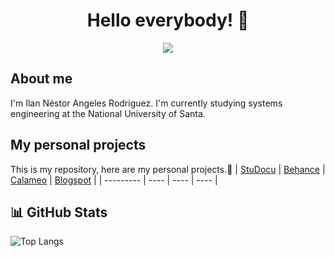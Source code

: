 <h1 align="center">
  Hello everybody! 👋
</h1>

<p align="center" target="_blank">
  <img src="https://c.tenor.com/DBqjevyA2o4AAAAd/bongo-cat-codes.gif">
</p>

## About me 
I'm Ilan Néstor Angeles Rodriguez. I'm currently studying systems engineering at the National University of Santa.

## My personal projects

This is my repository, here are my personal projects.📂
| <a href="https://www.studocu.com/pe/user/11351365?origin=user-menu" target="_blank">StuDocu</a> | <a href="https://www.behance.net/ilanangelesrodriguez" target="_blank">Behance</a> | <a href="https://www.calameo.com/subscriptions/7024462" target="_blank">Calameo</a>  | <a href="https://ilanangelesrodriguez.blogspot.com/" target="_blank">Blogspot</a>  | 
| --------- | ----   | ----   | ----   | 

## 📊 GitHub Stats
 ![Top Langs](https://github-readme-stats.vercel.app/api/top-langs/?username=ilanangelesrodriguez&count_private=true&hide=Blade&theme=github_dark&layout=compact)  

